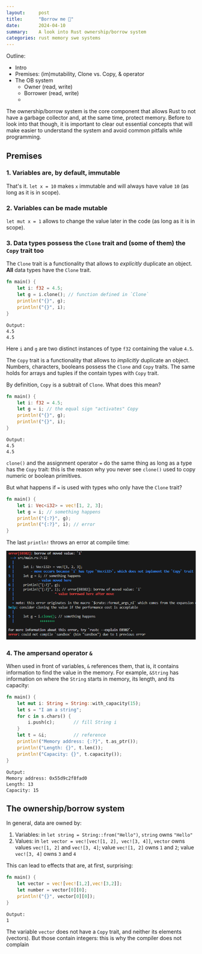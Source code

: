 ```yaml
---
layout:     post
title:      "Borrow me 🦀"
date:       2024-04-10
summary:    A look into Rust ownership/borrow system
categories: rust memory swe systems
---
```


Outline:
- Intro
- Premises: (im)mutability,  Clone vs. Copy, & operator
- The OB system
  - Owner (read, write)
  - Borrower (read, write)
  - 

The ownership/borrow system is the core component that allows Rust to not have a garbage collector and, at the same time, protect memory.
Before to look into that though, it is important to clear out essential concepts that will make easier to understand the system and avoid common pitfalls while programming.

## Premises

### 1. Variables are, by default, immutable

That's it. `let x = 10` makes `x` immutable and will always have value `10` (as long as it is in scope).

### 2. Variables can be made mutable

`let mut x = 1` allows to change the value later in the code (as long as it is in scope).

### 3. Data types possess the `Clone` trait and (some of them) the `Copy` trait too

The `Clone` trait is a functionality that allows to _explicitly_ duplicate an object.\
**All** data types have the `Clone` trait.

```rust
fn main() {
    let i: f32 = 4.5;
    let g = i.clone(); // function defined in `Clone`
    println!("{}", g);
    println!("{}", i);
}
```
    Output:
    4.5
    4.5

Here `i` and `g` are two distinct instances of type `f32` containing the value `4.5`.

The `Copy` trait is a functionality that allows to _implicitly_ duplicate an object.
Numbers, characters, booleans possess the `Clone` and `Copy` traits. The same holds for arrays and tuples if the contain types with `Copy` trait.

By definition, `Copy` is a subtrait of `Clone`. What does this mean?

```rust
fn main() {
    let i: f32 = 4.5;
    let g = i; // the equal sign "activates" Copy
    println!("{}", g);
    println!("{}", i);
}
```
    Output:
    4.5
    4.5

`clone()` and the assignment operator `=` do the same thing as long as a type has the `Copy` trait: this is the reason why you never see `clone()` used to copy numeric or boolean primitives.

But what happens if `=` is used with types who only have the `Clone` trait?

```rust
fn main() {
    let i: Vec<i32> = vec![1, 2, 3];
    let g = i; // something happens
    println!("{:?}", g);
    println!("{:?}", i); // error
}
```
The last `println!` throws an error at compile time:

![](/images/posts/borrow_me/bm_compile_error.png)

### 4. The ampersand operator `&`

When used in front of variables, `&` references them, that is, it contains information to find the value in the memory. For example, `&String` has information
on where the `String` starts in memory, its length, and its capacity:

```rust
fn main() {
    let mut i: String = String::with_capacity(15);
    let s = "I am a string";
    for c in s.chars() {
        i.push(c);       // fill String i
    }
    let t = &i;          // reference
    println!("Memory address: {:?}", t.as_ptr()); 
    println!("Length: {}", t.len());
    println!("Capacity: {}", t.capacity());
}
```

    Output:
    Memory address: 0x55d9c2f8fad0
    Length: 13
    Capacity: 15


## The ownership/borrow system

In general, data are owned by:
1. Variables: in `let string = String::from("Hello")`, `string` owns `"Hello"`
2. Values: in `let vector = vec![vec![1, 2], vec![3, 4]]`, `vector` owns values `vec![1, 2]` and `vec![3, 4]`; value `vec![1, 2]` owns `1` and `2`; value `vec![3, 4]` owns `3` and `4`

This can lead to effects that are, at first, surprising:

```rust
fn main() {
    let vector = vec![vec![1,2],vec![3,2]];
    let number = vector[0][0];
    println!("{}", vector[0][0]);
}
```
    Output:
    1

The variable `vector` does not have a `Copy` trait, and neither its elements (vectors). But those contain integers: this is why the compiler does not complain
